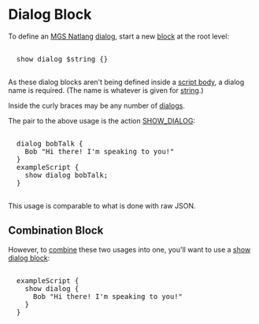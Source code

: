 # Dialog Block

To define an [MGS Natlang](mgs/mgs_natlang) [dialog](dialogs), start a new [block](mgs/block) at the root level:

<pre class="HyperMD-codeblock mgs">

  <span class="verb">show</span> <span class="identifier">dialog</span> <span class="variable-constant">$string</span> <span class="bracket">{</span><span class="bracket">}</span>

</pre>

As these dialog blocks aren't being defined inside a [script body](mgs/script_block), a dialog name is required. (The name is whatever is given for [string](mgs/variables/string).)

Inside the curly braces may be any number of [dialogs](mgs/dialogs_mgs).

The pair to the above usage is the action [SHOW_DIALOG](actions/SHOW_DIALOG):

<pre class="HyperMD-codeblock mgs">

  <span class="identifier">dialog</span> <span class="string">bobTalk</span> <span class="bracket">{</span>
    <span class="dialog-identifier">Bob</span> <span class="string">"Hi there! I'm speaking to you!"</span>
  <span class="bracket">}</span>
  <span class="script">exampleScript</span> <span class="bracket">{</span>
    <span class="verb">show</span> <span class="identifier">dialog</span> <span class="string">bobTalk</span><span class="terminator">;</span>
  <span class="bracket">}</span>

</pre>

This usage is comparable to what is done with raw JSON.

## Combination Block

However, to [combine](mgs/combination_block) these two usages into one, you'll want to use a [show dialog block](mgs/show_dialog_block):

<pre class="HyperMD-codeblock mgs">

  <span class="script">exampleScript</span> <span class="bracket">{</span>
    <span class="verb">show</span> <span class="identifier">dialog</span> <span class="bracket">{</span>
      <span class="dialog-identifier">Bob</span> <span class="string">"Hi there! I'm speaking to you!"</span>
    <span class="bracket">}</span>
  <span class="bracket">}</span>

</pre>
